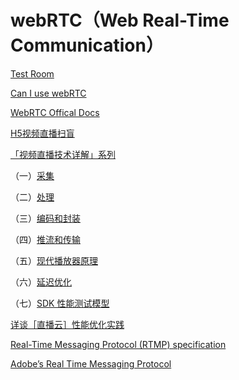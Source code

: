 # webRTC（Web Real-Time Communication）

[Test Room](https://apprtc.appspot.com/r/xgqfrms)

[Can I use webRTC](http://caniuse.com/#search=webRTC)

[WebRTC Offical Docs](https://codelabs.developers.google.com/codelabs/webrtc-web/)



[H5视频直播扫盲](https://www.nihaoshijie.com.cn/index.php/archives/615)


[「视频直播技术详解」系列]()

（一）[采集](https://zhuanlan.zhihu.com/p/22502905)

（二）[处理](https://zhuanlan.zhihu.com/p/22527424)

（三）[编码和封装](https://zhuanlan.zhihu.com/p/22544282)

（四）[推流和传输](https://zhuanlan.zhihu.com/p/22567635)

（五）[现代播放器原理](https://zhuanlan.zhihu.com/p/22693248)

（六）[延迟优化](https://zhuanlan.zhihu.com/p/22663282)

（七）[SDK 性能测试模型](https://zhuanlan.zhihu.com/p/22902315)

[详谈［直播云］性能优化实践](https://zhuanlan.zhihu.com/p/23237201)


[Real-Time Messaging Protocol (RTMP) specification](http://www.adobe.com/cn/devnet/rtmp.html)

[Adobe’s Real Time Messaging Protocol](http://wwwimages.adobe.com/content/dam/Adobe/en/devnet/rtmp/pdf/rtmp_specification_1.0.pdf)

